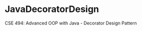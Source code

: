 JavaDecoratorDesign
===================

CSE 494: Advanced OOP with Java - Decorator Design Pattern
